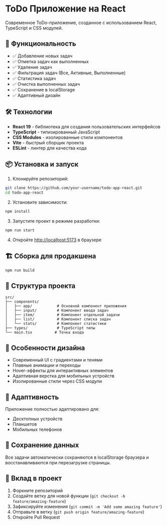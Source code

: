 # ToDo Приложение на React

Современное ToDo-приложение, созданное с использованием React, TypeScript и CSS модулей.

## 🚀 Функциональность

- ✅ Добавление новых задач
- ✅ Отметка задач как выполненных
- ✅ Удаление задач
- ✅ Фильтрация задач (Все, Активные, Выполненные)
- ✅ Статистика задач
- ✅ Очистка выполненных задач
- ✅ Сохранение в localStorage
- ✅ Адаптивный дизайн

## 🛠 Технологии

- **React 19** - библиотека для создания пользовательских интерфейсов
- **TypeScript** - типизированный JavaScript
- **CSS Modules** - изолированные стили компонентов
- **Vite** - быстрый сборщик проекта
- **ESLint** - линтер для качества кода

## 📦 Установка и запуск

1. Клонируйте репозиторий:

```bash
git clone https://github.com/your-username/todo-app-react.git
cd todo-app-react
```

2. Установите зависимости:

```bash
npm install
```

3. Запустите проект в режиме разработки:

```bash
npm run start
```

4. Откройте [http://localhost:5173](http://localhost:5173) в браузере

## 🏗 Сборка для продакшена

```bash
npm run build
```

## 📁 Структура проекта

```
src/
├── components/
│   ├── app/           # Основной компонент приложения
│   ├── input/         # Компонент ввода задач
│   ├── item/          # Компонент отдельной задачи
│   ├── list/          # Компонент списка задач
│   └── stats/         # Компонент статистики
├── types/             # TypeScript типы
└── main.tsx          # Точка входа
```

## 🎨 Особенности дизайна

- Современный UI с градиентами и тенями
- Плавные анимации и переходы
- Hover-эффекты для интерактивных элементов
- Адаптивная верстка для мобильных устройств
- Изолированные стили через CSS модули

## 📱 Адаптивность

Приложение полностью адаптировано для:

- Десктопных устройств
- Планшетов
- Мобильных телефонов

## 💾 Сохранение данных

Все задачи автоматически сохраняются в localStorage браузера и восстанавливаются при перезагрузке страницы.

## 🤝 Вклад в проект

1. Форкните репозиторий
2. Создайте ветку для новой функции (`git checkout -b feature/amazing-feature`)
3. Зафиксируйте изменения (`git commit -m 'Add some amazing feature'`)
4. Отправьте в ветку (`git push origin feature/amazing-feature`)
5. Откройте Pull Request
